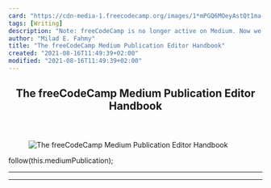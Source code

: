 ```yaml
---
card: "https://cdn-media-1.freecodecamp.org/images/1*mPGQ6MOeyAstQt1ma-MedQ.jpeg"
tags: [Writing]
description: "Note: freeCodeCamp is no longer active on Medium. Now we are "
author: "Milad E. Fahmy"
title: "The freeCodeCamp Medium Publication Editor Handbook"
created: "2021-08-16T11:49:39+02:00"
modified: "2021-08-16T11:49:39+02:00"
---
```

<div class="site-wrapper">
<main id="site-main" class="site-main outer">
<div class="inner">
<article class="post-full post tag-writing tag-tech tag-startup tag-design tag-technology ">
<header class="post-full-header">
<h1 class="post-full-title">The freeCodeCamp Medium Publication Editor Handbook</h1>
</header>
<figure class="post-full-image">
<picture>
<source media="(max-width: 700px)" sizes="1px" srcset="data:image/gif;base64,R0lGODlhAQABAIAAAAAAAP///yH5BAEAAAAALAAAAAABAAEAAAIBRAA7 1w">
<source media="(min-width: 701px)" sizes="(max-width: 800px) 400px,
(max-width: 1170px) 700px,
1400px" srcset="https://cdn-media-1.freecodecamp.org/images/1*mPGQ6MOeyAstQt1ma-MedQ.jpeg 300w,
https://cdn-media-1.freecodecamp.org/images/1*mPGQ6MOeyAstQt1ma-MedQ.jpeg 600w,
https://cdn-media-1.freecodecamp.org/images/1*mPGQ6MOeyAstQt1ma-MedQ.jpeg 1000w,
https://cdn-media-1.freecodecamp.org/images/1*mPGQ6MOeyAstQt1ma-MedQ.jpeg 2000w">
<img onerror="this.style.display='none'" src="https://cdn-media-1.freecodecamp.org/images/1*mPGQ6MOeyAstQt1ma-MedQ.jpeg" alt="The freeCodeCamp Medium Publication Editor Handbook">
</picture>
</figure>
<section class="post-full-content">
<div class="post-content">
follow(this.mediumPublication);
</div>
<hr>
<hr>
</section>
</article>
</div>
</main>
</div>
<!-- Google Tag Manager (noscript) -->
<!-- End Google Tag Manager (noscript) -->
